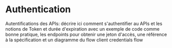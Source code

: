 # Authentication

Autentifications des APIs: décrire ici comment s'authentifier au APIs et les notions de Token et durée d'expiration avec un exemple de code comme bonne pratique, les endpoints pour obtenir une  jeton d'accès, une référence à la spécification et un diagramme du flow client credentials flow
